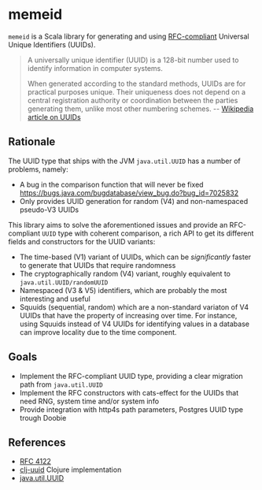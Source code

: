 # memeid

`memeid` is a Scala library for generating and using [RFC-compliant](https://www.ietf.org/rfc/rfc4122.txt) Universal Unique Identifiers (UUIDs).

> A universally unique identifier (UUID) is a 128-bit number used to identify information in computer systems.
>
> When generated according to the standard methods, UUIDs are for practical purposes unique. Their uniqueness does not depend on a central registration authority or coordination between the parties generating them, unlike most other numbering schemes.
-- [Wikipedia article on UUIDs](https://en.wikipedia.org/wiki/Universally_unique_identifier)

## Rationale

The UUID type that ships with the JVM `java.util.UUID` has a number of problems, namely:

 - A bug in the comparison function that will never be fixed https://bugs.java.com/bugdatabase/view_bug.do?bug_id=7025832
 - Only provides UUID generation for random (V4) and non-namespaced pseudo-V3 UUIDs

This library aims to solve the aforementioned issues and provide an RFC-compliant `UUID` type with coherent comparison, a rich API to get its different fields and constructors for the UUID variants:

- The time-based (V1) variant of UUIDs, which can be *significantly* faster to generate that UUIDs that require randomness
- The cryptographically random (V4) variant, roughly equivalent to `java.util.UUID/randomUUID`
- Namespaced (V3 & V5) identifiers, which are probably the most interesting and useful
- Squuids (sequential, random) which are a non-standard variaton of V4 UUIDs that have the property of increasing over time. For instance, using Squuids instead of V4 UUIDs for identifying values in a database can improve locality due to the time component.

## Goals

- Implement the RFC-compliant UUID type, providing a clear migration path from `java.util.UUID`
- Implement the RFC constructors with cats-effect for the UUIDs that need RNG, system time and/or system info
- Provide integration with http4s path parameters, Postgres UUID type trough Doobie

## References

- [RFC 4122](https://www.ietf.org/rfc/rfc4122.txt)
- [clj-uuid](https://github.com/danlentz/clj-uuid) Clojure implementation
- [java.util.UUID](https://docs.oracle.com/javase/7/docs/api/java/util/UUID.html)
